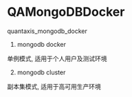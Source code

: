 # QAMongoDBDocker


quantaxis_mongodb_docker


1. mongodb docker 

单例模式, 适用于个人用户及测试环境

2. mongodb cluster

副本集模式, 适用于高可用生产环境


